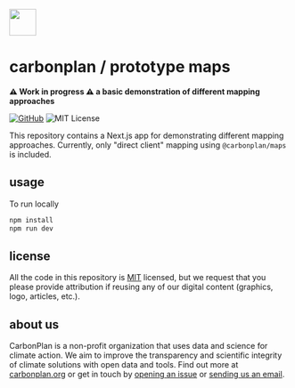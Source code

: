 <img
  src='https://carbonplan-assets.s3.amazonaws.com/monogram/dark-small.png'
  height='48'
/>

# carbonplan / prototype maps

**⚠️ Work in progress ⚠️ a basic demonstration of different mapping approaches**

[![GitHub][github-badge]][github]
![MIT License][]

[github]: https://github.com/carbonplan/design
[github-badge]: https://flat.badgen.net/badge/-/github?icon=github&label
[mit license]: https://flat.badgen.net/badge/license/MIT/blue

This repository contains a Next.js app for demonstrating different mapping approaches. Currently, only "direct client" mapping using `@carbonplan/maps` is included.

## usage

To run locally

```js
npm install
npm run dev
```

## license

All the code in this repository is [MIT](https://choosealicense.com/licenses/mit/) licensed, but we request that you please provide attribution if reusing any of our digital content (graphics, logo, articles, etc.).

## about us

CarbonPlan is a non-profit organization that uses data and science for climate action. We aim to improve the transparency and scientific integrity of climate solutions with open data and tools. Find out more at [carbonplan.org](https://carbonplan.org/) or get in touch by [opening an issue](https://github.com/carbonplan/prototype-maps/issues/new) or [sending us an email](mailto:hello@carbonplan.org).
